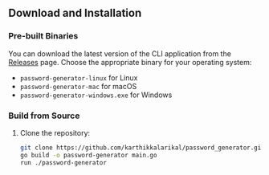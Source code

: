 ## Download and Installation

### Pre-built Binaries

You can download the latest version of the CLI application from the [Releases](https://github.com/karthikkalarikal/password_generator/releases) page. Choose the appropriate binary for your operating system:

- `password-generator-linux` for Linux
- `password-generator-mac` for macOS
- `password-generator-windows.exe` for Windows

### Build from Source

1. Clone the repository:
   ```bash
   git clone https://github.com/karthikkalarikal/password_generator.git
   go build -o password-generator main.go
   run ./password-generator
